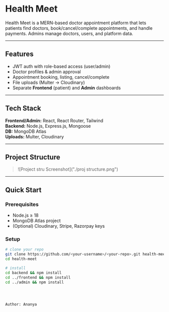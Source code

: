 # Health Meet

Health Meet is a MERN-based doctor appointment platform that lets patients find doctors, book/cancel/complete appointments, and handle payments. Admins manage doctors, users, and platform data.

---

## Features
- JWT auth with role-based access (user/admin)
- Doctor profiles & admin approval
- Appointment booking, listing, cancel/complete
- File uploads (Multer → Cloudinary)
- Separate **Frontend** (patient) and **Admin** dashboards

---

## Tech Stack
**Frontend/Admin:** React, React Router, Tailwind  
**Backend:** Node.js, Express.js, Mongoose  
**DB:** MongoDB Atlas  
**Uploads:** Multer, Cloudinary

---

## Project Structure
> ![Project stru Screenshot]("./proj structure.png")


---

## Quick Start

### Prerequisites
- Node.js ≥ 18
- MongoDB Atlas project
- (Optional) Cloudinary, Stripe, Razorpay keys

### Setup
```bash
# clone your repo
git clone https://github.com/<your-username>/<your-repo>.git health-meet
cd health-meet

# install
cd backend && npm install
cd ../frontend && npm install
cd ../admin && npm install




Author: Ananya

